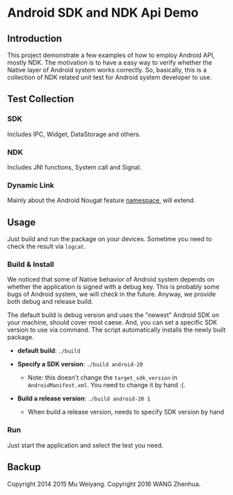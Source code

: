 # Android SDK and NDK Api Demo

## Introduction

This project demonstrate a few examples of how to employ Android API, mostly NDK.
The motivation is to have a easy way to verify whether the Native layer of Android system works correctly.
So, basically, this is a collection of NDK related unit test for Android system developer to use.

## Test Collection

### SDK

Includes IPC, Widget, DataStorage and others.

### NDK

Includes JNI functions, System call and Signal.

### Dynamic Link

Mainly about the Android Nougat feature [namespace], will extend.



## Usage

Just build and run the package on your devices. Sometime you need to check the result via `logcat`.


### Build & Install

We noticed that some of Native behavior of Android system depends on whether the application is signed with a debug key.
This is probably some bugs of Android system, we will check in the future. Anyway, we provide both debug and release build.

The default build is debug version and uses the "newest" Android SDK on your machine, should cover most caese. And, you can set a specific SDK version to use via command.
The script automatically installs the newly built package.

* **default build**: `./build`

* **Specify a SDK version**: `./build android-20`
    * Note: this doesn't change the `target_sdk_version` in `AndroidManifest.xml`. You need to change it by hand :(.

* **Build a release version**: `./build android-20 1`
    * When build a release version, needs to specify SDK version by hand


### Run

Just start the application and select the test you need.


## Backup

Copyright 2014 2015 Mu Weiyang.
Copyright 2016 WANG Zhenhua.


[namespace]: https://android-developers.blogspot.com/2016/06/android-changes-for-ndk-developers.html
[Mu Weiyang]: https://github.com/young-mu
[WANG Zhenhua]: http://jackwish.net
